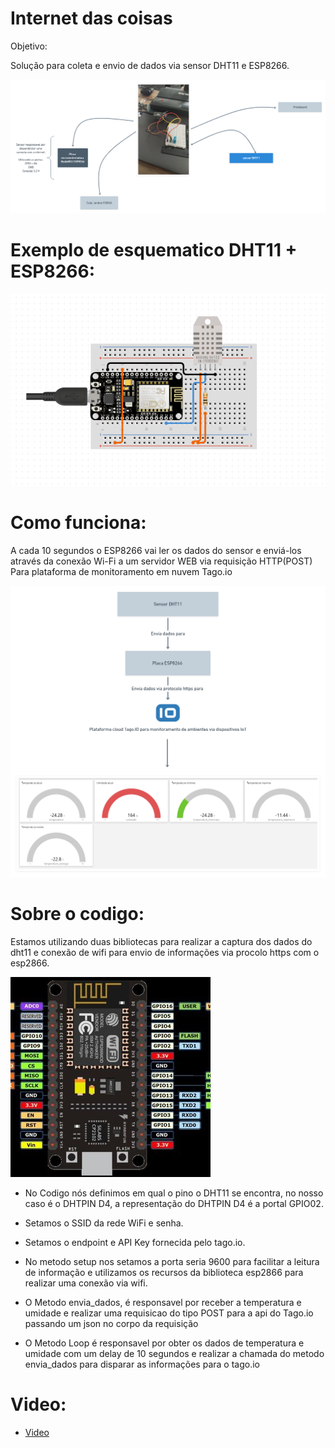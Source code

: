 # Internet das coisas

Objetivo:

  Solução para coleta e envio de dados  via sensor DHT11 e ESP8266.

![Fluxo](/assets/imgReal.png)

# Exemplo de esquematico DHT11 + ESP8266:

![Fluxo](/assets/esquematico.PNG)

# Como funciona:

A cada 10 segundos o ESP8266 vai ler os dados do sensor e enviá-los 
através da conexão Wi-Fi a um servidor WEB via requisição HTTP(POST) Para
plataforma de monitoramento em nuvem Tago.io

![Fluxo](/assets/img.png)

# Sobre o codigo:

  Estamos utilizando duas bibliotecas para realizar a captura dos dados do dht11 
  e conexão de wifi para envio de informações via procolo https com o esp2866.
  
  ![circuito](/assets/circuito.jpg)
  
   - No Codigo nós definimos em qual o pino o DHT11 se encontra, no nosso caso é o DHTPIN D4, a 
     representação do DHTPIN D4 é a portal GPIO02.   
     
   - Setamos o SSID da rede WiFi e senha.
   
   - Setamos o endpoint e API Key fornecida pelo tago.io.
    
   - No metodo setup nos setamos a porta seria 9600 para facilitar a leitura de informação e 
     utilizamos os recursos da biblioteca esp2866 para realizar uma conexão via wifi.
     
   - O Metodo envia_dados, é responsavel por receber a temperatura e umidade e realizar uma requisicao do tipo POST para a api do Tago.io
     passando um json no corpo da requisição
     
   - O Metodo Loop é responsavel por obter os dados de temperatura e umidade com um delay de 10 segundos e realizar a chamada do metodo envia_dados
     para disparar as informações para o tago.io
     
      
# Video:

  - [Video](https://www.youtube.com/watch?v=Rnye98CtzP4 "Montagem")







  


